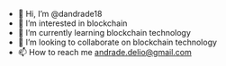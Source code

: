 - 👋 Hi, I’m @dandrade18
- 👀 I’m interested in blockchain
- 🌱 I’m currently learning blockchain technology
- 💞️ I’m looking to collaborate on blockchain technology
- 📫 How to reach me andrade.delio@gmail.com

<!---
dandrade18/dandrade18 is a ✨ special ✨ repository because its `README.md` (this file) appears on your GitHub profile.
You can click the Preview link to take a look at your changes.
--->
